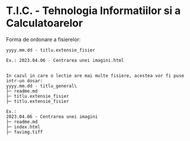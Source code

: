 # T.I.C. - Tehnologia Informatiilor si a Calculatoarelor

Forma de ordonare a fisierelor:
```
yyyy.mm.dd - titlu.extensie_fisier

Ex.: 2023.04.06 - Centrarea unei imagini.html


In cazul in care o lectie are mai multe fisiere, acestea vor fi puse intr-un dosar:
yyyy.mm.dd - titlu_general\
├─ readme.md
├─ titlu.extensie_fisier
├─ titlu.extensie_fisier

Ex.:
2023.04.06 - Centrarea unei imagini 
├─ readme.md
├─ index.html 
├─ favimg.tiff 
```
